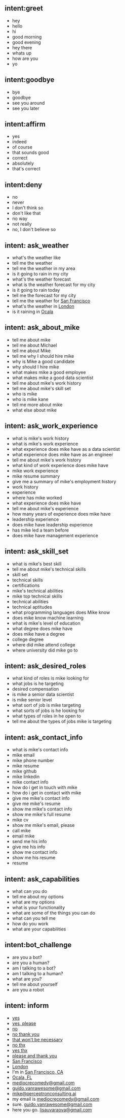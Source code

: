 ## intent:greet
- hey
- hello
- hi
- good morning
- good evening
- hey there
- whats up
- how are you
- yo

## intent:goodbye
- bye
- goodbye
- see you around
- see you later

## intent:affirm
- yes
- indeed
- of course
- that sounds good
- correct
- absolutely
- that's correct

## intent:deny
- no
- never
- I don't think so
- don't like that
- no way
- not really
- no, I don't believe so

## intent: ask_weather 
- what's the weather like
- tell me the weather
- tell me the weather in my area
- is it going to rain in my city
- what's the weather forecast
- what is the weather forecast for my city
- is it going to rain today
- tell me the forecast for my city
- tell me the weather for [San Francisco](location)
- what's the weather in [London](location)
- is it raining in [Ocala](location)

## intent: ask_about_mike
- tell me about mike
- tell me about Michael
- tell me about Mike
- tell me why I should hire mike
- why is Mike a good candidate 
- why should I hire mike
- what makes mike a good employee
- what makes mike a good data scientist
- tell me about mike's work history
- tell me about mike's skill set
- who is mike
- who is mike kane
- tell me more about mike
- what else about mike

## intent: ask_work_experience
- what is mike's work history
- what is mike's work experience
- what experience does mike have as a data scientist
- what experience does mike have as an engineer
- tell me about mike's work history
- what kind of work experience does mike have
- mike work experience
- mike resume summary
- give me a summary of mike's employment history
- work history
- experience
- where has mike worked
- what experience does mike have
- tell me about mike's experience
- how many years of experience does mike have
- leadership experience
- does mike have leadership experience
- has mike led a team before
- does mike have management experience

## intent: ask_skill_set
- what is mike's best skill
- tell me about mike's technical skills
- skill set
- technical skills
- certifications
- mike's technical abilities
- mike top technical skills
- technical abilities
- technical aptitudes
- what programming languages does Mike know
- does mike know machine learning
- what is mike's level of education
- what degree does mike have
- does mike have a degree
- college degree
- where did mike attend college
- where university did mike go to

## intent: ask_desired_roles
- what kind of roles is mike looking for
- what jobs is he targeting
- desired compensation
- is mike a senior data scientist
- is mike senior level
- what sort of job is mike targeting
- what sorts of jobs is he looking for
- what types of roles in he open to
- tell me about the types of jobs mike is targeting

## intent: ask_contact_info
- what is mike's contact info
- mike email
- mike phone number
- mike resume
- mike github
- mike linkedin
- mike contact info
- how do i get in touch with mike
- how do i get in contact with mike
- give me mike's contact info
- give me mike's resume
- show me mike's contact info
- show me mike's full resume
- mike cv
- show me mike's email, please
- call mike
- email mike
- send me his info
- give me his info
- show me contact info
- show me his resume
- resume 

## intent: ask_capabilities
- what can you do
- tell me about my options
- what are my options
- what is your functionality
- what are some of the things you can do 
- what can you tell me
- how do you work
- what are your capabilities

## intent:bot_challenge
- are you a bot?
- are you a human?
- am I talking to a bot?
- am I talking to a human?
- what are you?
- tell me about yourself
- are you a robot

## intent: inform
- [yes](resume_desired)
- [yes, please](resume_desired)
- [no](resume_desired)
- [no thank you](resume_desired)
- [that won't be necessary](resume_desired)
- [no thx](resume_desired)
- [yes thx](resume_desired)
- [please and thank you](resume_desired)
- [San Francisco](location)
- [London](location)
- I'm in [San Francisco, CA](location)
- [Ocala, FL](location)
- [mediocrecomedy@gmail.com](email)
- [guido.vanrawesome@gmail.com](email)
- [mike@perceptronconsulting.ai](email)
- my email is [mediocrecomedy@gmail.com](email)
- sure. [guido.vanrawesome@gmail.com](email)
- here you go. [lisauvaraova@gmail.com](email)

